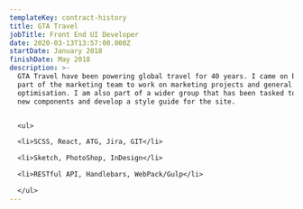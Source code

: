 ```yaml
---
templateKey: contract-history
title: GTA Travel
jobTitle: Front End UI Developer
date: 2020-03-13T13:57:00.000Z
startDate: January 2018
finishDate: May 2018
description: >-
  GTA Travel have been powering global travel for 40 years. I came on board as
  part of the marketing team to work on marketing projects and general site
  optimisation. I am also part of a wider group that has been tasked to create
  new components and develop a style guide for the site.


  <ul>

  <li>SCSS, React, ATG, Jira, GIT</li>

  <li>Sketch, PhotoShop, InDesign</li>

  <li>RESTful API, Handlebars, WebPack/Gulp</li>

  </ul>
---
```


